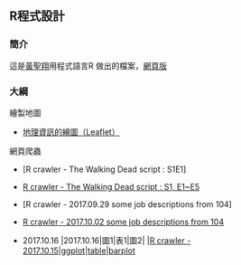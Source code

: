 ## R程式設計

### 簡介

這是[黃聖翔](https://www.facebook.com/profile.php?id=100001348802783)用程式語言R 做出的檔案，[網頁版](https://jshuang0520.github.io/R-works/)

### 大綱

繪製地圖

- [地理資訊的繪圖（Leaflet）](https://jshuang0520.github.io/R-works/R_map.html)

網頁爬蟲

- [R crawler - The Walking Dead script : S1E1]
- [R crawler - The Walking Dead script : S1, E1~E5](https://jshuang0520.github.io/R-works/2017.09.28_R_crawler___The_Walking_Dead_script_S1_E1~5.html)
- [R crawler - 2017.09.29 some job descriptions from 104]
- [R crawler - 2017.10.02 some job descriptions from 104](https://jshuang0520.github.io/R-works/2017.10.02_104_data_analysist.html)

- 2017.10.16
|2017.10.16|圖1|表1|圖2|
|[R crawler - 2017.10.15](https://jshuang0520.github.io/R-works/2017.10.15_LFP.html)|[ggplot](https://jshuang0520.github.io/R-works/2017.10.16_ggplot2_2017.09.01_10.16_LFP.png)|[table](https://github.com/jshuang0520/R-works/blob/master/2017.10.16_table_2017.09.01_10.16_LFP.png)|[barplot](https://jshuang0520.github.io/R-works/2017.10.16_barplot_2017.09.01_10.16_LFP.png)

